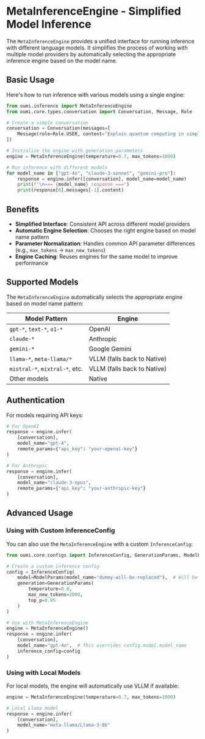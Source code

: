 # MetaInferenceEngine - Simplified Model Inference

The `MetaInferenceEngine` provides a unified interface for running inference with different language models. It simplifies the process of working with multiple model providers by automatically selecting the appropriate inference engine based on the model name.

## Basic Usage

Here's how to run inference with various models using a single engine:

```python
from oumi.inference import MetaInferenceEngine
from oumi.core.types.conversation import Conversation, Message, Role

# Create a simple conversation
conversation = Conversation(messages=[
    Message(role=Role.USER, content="Explain quantum computing in simple terms.")
])

# Initialize the engine with generation parameters
engine = MetaInferenceEngine(temperature=0.7, max_tokens=1000)

# Run inference with different models
for model_name in ["gpt-4o", "claude-3-sonnet", "gemini-pro"]:
    response = engine.infer([conversation], model_name=model_name)
    print(f"\n=== {model_name} response ===")
    print(response[0].messages[-1].content)
```

## Benefits

- **Simplified Interface**: Consistent API across different model providers
- **Automatic Engine Selection**: Chooses the right engine based on model name pattern
- **Parameter Normalization**: Handles common API parameter differences (e.g., `max_tokens` → `max_new_tokens`)
- **Engine Caching**: Reuses engines for the same model to improve performance

## Supported Models

The `MetaInferenceEngine` automatically selects the appropriate engine based on model name pattern:

| Model Pattern | Engine |
|---------------|--------|
| `gpt-*`, `text-*`, `o1-*` | OpenAI |
| `claude-*` | Anthropic |
| `gemini-*` | Google Gemini |
| `llama-*`, `meta-llama/*` | VLLM (falls back to Native) |
| `mistral-*`, `mixtral-*`, etc. | VLLM (falls back to Native) |
| Other models | Native |

## Authentication

For models requiring API keys:

```python
# For OpenAI
response = engine.infer(
    [conversation], 
    model_name="gpt-4", 
    remote_params={"api_key": "your-openai-key"}
)

# For Anthropic
response = engine.infer(
    [conversation], 
    model_name="claude-3-opus", 
    remote_params={"api_key": "your-anthropic-key"}
)
```

## Advanced Usage

### Using with Custom InferenceConfig

You can also use the `MetaInferenceEngine` with a custom `InferenceConfig`:

```python
from oumi.core.configs import InferenceConfig, GenerationParams, ModelParams

# Create a custom inference config
config = InferenceConfig(
    model=ModelParams(model_name="dummy-will-be-replaced"),  # Will be replaced with model_name
    generation=GenerationParams(
        temperature=0.8,
        max_new_tokens=2000,
        top_p=0.95
    )
)

# Use with MetaInferenceEngine
engine = MetaInferenceEngine()
response = engine.infer(
    [conversation],
    model_name="gpt-4o",  # This overrides config.model.model_name
    inference_config=config
)
```

### Using with Local Models

For local models, the engine will automatically use VLLM if available:

```python
engine = MetaInferenceEngine(temperature=0.7, max_tokens=1000)

# Local Llama model
response = engine.infer(
    [conversation],
    model_name="meta-llama/Llama-3-8b"
)
```
